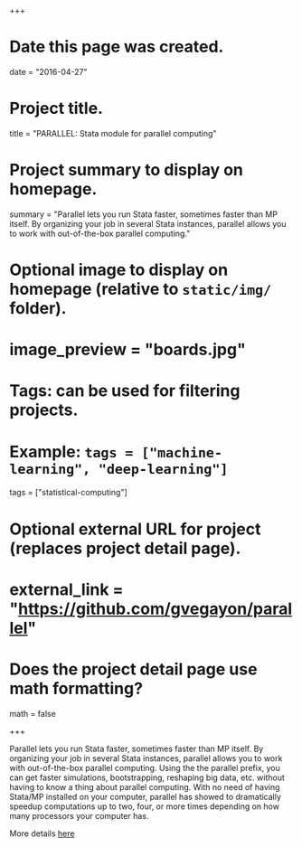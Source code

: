 +++
# Date this page was created.
date = "2016-04-27"

# Project title.
title = "PARALLEL: Stata module for parallel computing"

# Project summary to display on homepage.
summary = "Parallel lets you run Stata faster, sometimes faster than MP itself. By organizing your job in several Stata instances, parallel allows you to work with out-of-the-box parallel computing."

# Optional image to display on homepage (relative to `static/img/` folder).
# image_preview = "boards.jpg"

# Tags: can be used for filtering projects.
# Example: `tags = ["machine-learning", "deep-learning"]`
tags = ["statistical-computing"]

# Optional external URL for project (replaces project detail page).
# external_link = "https://github.com/gvegayon/parallel"

# Does the project detail page use math formatting?
math = false

+++

Parallel lets you run Stata faster, sometimes faster than MP itself. By organizing your job in several Stata instances, parallel allows you to work with out-of-the-box parallel computing. Using the the parallel prefix, you can get faster simulations, bootstrapping, reshaping big data, etc. without having to know a thing about parallel computing. With no need of having Stata/MP installed on your computer, parallel has showed to dramatically speedup computations up to two, four, or more times depending on how many processors your computer has. 

More details [here](https://github.com/gvegayon/parallel)
